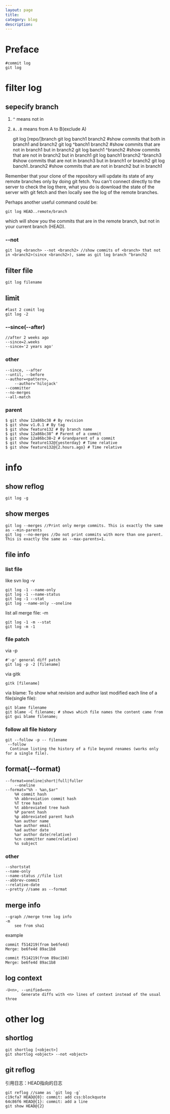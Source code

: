 ```yaml
---
layout: page
title:
category: blog
description:
---
```

# Preface

	#commit log
	git log

# filter log

## sepecify branch
1. `^` means not in
1. `A..B` means from A to B(exclude A)

	git log [repo/]branch
	git log banch1 branch2 #show commits that both in branch1 and branch2
	git log ^banch1 branch2 #show commits that are not in branch1 but in branch2
	git log banch1 ^branch2 #show commits that are not in branch2 but in branch1
	git log banch1 branch2 ^branch3 #show commits that are not in branch3 but in branch1 or branch2
	git log banch1..branch2 #show commits that are not in branch2 but in branch1

Remember that your clone of the repository will update its state of any remote branches only by doing git fetch. You can't connect directly to the server to check the log there, what you do is download the state of the server with git fetch and then locally see the log of the remote branches.

Perhaps another useful command could be:

	git log HEAD..remote/branch

which will show you the commits that are in the remote branch, but not in your current branch (HEAD).

### --not

	git log <branch> --not <branch2> //show commits of <branch> that not in <branch2>(since <branch2>), same as git log branch ^branch2

## filter file

	git log filename

## limit

	#last 2 comit log
	git log -2

### --since(--after)

	//after 2 weeks ago
	--since=2.weeks
	--since='2 years ago'

### other

	--since, --after
	--until, --before
	--author=<pattern>,
		--author='hilojack'
	--committer
	--no-merges
	--all-match

### parent

	$ git show 12a86bc38 # By revision
	$ git show v1.0.1 # By tag
	$ git show feature132 # By branch name
	$ git show 12a86bc38^ # Parent of a commit
	$ git show 12a86bc38~2 # Grandparent of a commit
	$ git show feature132@{yesterday} # Time relative
	$ git show feature132@{2.hours.ago} # Time relative

# info

## show reflog

	git log -g

## show merges

	git log --merges //Print only merge commits. This is exactly the same as --min-parents
	git log --no-merges //Do not print commits with more than one parent. This is exactly the same as --max-parents=1.

## file info

### list file
like svn log -v

	git log -1 --name-only
	git log -1 --name-status
	git log -1 --stat
	git log --name-only --oneline

list all merge file: -m

	git log -1 -m --stat
	git log -m -1

### file patch
via -p

	#'-p' general diff patch
	git log -p -2 [filename]

via gitk

	gitk [filename]

via blame:
To show what revision and author last modified each line of a file(single file):

	git blame filename
	git blame -C filename; # shows which file names the content came from
	git gui blame filename;

### follow all file history

	git --follow -p -- filename
	 --follow
	  Continue listing the history of a file beyond renames (works only for a single file).

## format(--format)

	--format=oneline|short|full|fuller
		--oneline
	--format="%h - %an,$ar"
		%H commit hash
		%h abbreviation commit hash
		%T tree hash
		%t abbreviated tree hash
		%P parent hash
		%p abbreviated parent hash
		%an author name
		%ae author email
		%ad author date
		%ar author date(relative)
		%cn committer name(relative)
		%s subject

### other

	--shortstat
	--name-only
	--name-status //file list
	--abbrev-commit
	--relative-date
	--pretty //same as --format

## merge info

	--graph //merge tree log info
    -m
        see from sha1

example

    commit f514219(from be6fe4d)
    Merge: be6fe4d 89ac1b8

    commit f514219(from 89ac1b8)
    Merge: be6fe4d 89ac1b8

## log context

	-U<n>, --unified=<n>
           Generate diffs with <n> lines of context instead of the usual three

# other log

## shortlog

	git shortlog [<object>]
	git shortlog <object> --not <object>

## git reflog
引用日志：HEAD指向的日志

	git reflog //same as `git log -g`
	c19cfa7 HEAD@{0}: commit: add css:blockquote
	64c86f6 HEAD@{1}: commit: add a line
	git show HEAD@{2}

